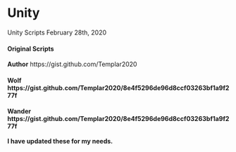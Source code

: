 # Unity
Unity Scripts
February 28th, 2020


<h4>Original Scripts</h4>
<strong>Author</strong> https://gist.github.com/Templar2020<br>
<h4>Wolf</strong> https://gist.github.com/Templar2020/8e4f5296de96d8ccf03263bf1a9f277f<br>
<h4>Wander</strong> https://gist.github.com/Templar2020/8e4f5296de96d8ccf03263bf1a9f277f<br>


<br>
I have updated these for my needs.
